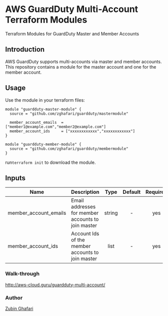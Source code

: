 # AWS GuardDuty Multi-Account Terraform Modules #

Terraform Modules for GuardDuty Master and Member Accounts

## Introduction

AWS GuardDuty supports multi-accounts via master and member accounts. This repository contains a module for the master account and one for the member account.

## Usage

Use the module in your terraform files:

    module "guardduty-master-module" {
      source = "github.com/zghafari/guardduty/mastermodule"

      member_account_emails  = ["member1@example.com","member2@example.com"]
      member_account_ids     = ["xxxxxxxxxxxx","xxxxxxxxxxxx"]
    }
    
    module "guardduty-member-module" {
      source = "github.com/zghafari/guardduty/membermodule"
    }

run`terraform init` to download the module.

<!-- BEGINNING OF PRE-COMMIT-TERRAFORM DOCS HOOK -->

## Inputs

| Name | Description | Type | Default | Required |
|------|-------------|:----:|:-----:|:-----:|
| member_account_emails | Email addresses for member accounts to join master| string | - | yes |
| member_account_ids | Account Ids of the member accounts to join master | list | - | yes |



<!-- END OF PRE-COMMIT-TERRAFORM DOCS HOOK -->
### Walk-through
http://aws-cloud.guru/guardduty-multi-account/

### Author

  [Zubin Ghafari](https://www.linkedin.com/in/zghafari/)
